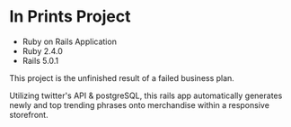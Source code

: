 # In Prints Project
- Ruby on Rails Application
- Ruby 2.4.0
- Rails 5.0.1

This project is the unfinished result of a failed business plan. 

Utilizing twitter's API & postgreSQL, this rails app automatically generates newly and top trending phrases onto merchandise within a responsive storefront.